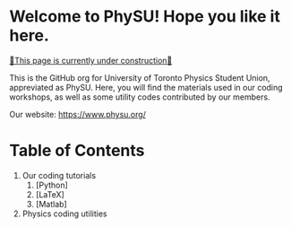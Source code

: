 # Welcome to PhySU! Hope you like it here.

<ins>🚧This page is currently under construction🚧</ins>

This is the GitHub org for University of Toronto Physics Student Union, appreviated as PhySU. Here, you will find the materials used in our coding workshops, as well as some utility codes contributed by our members.

Our website: https://www.physu.org/

# Table of Contents
1. Our coding tutorials
    1. [Python]
    2. [LaTeX]
    3. [Matlab]
2. Physics coding utilities
